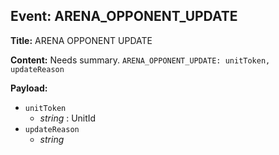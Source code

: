 ## Event: ARENA_OPPONENT_UPDATE

**Title:** ARENA OPPONENT UPDATE

**Content:**
Needs summary.
`ARENA_OPPONENT_UPDATE: unitToken, updateReason`

**Payload:**
- `unitToken`
  - *string* : UnitId
- `updateReason`
  - *string*